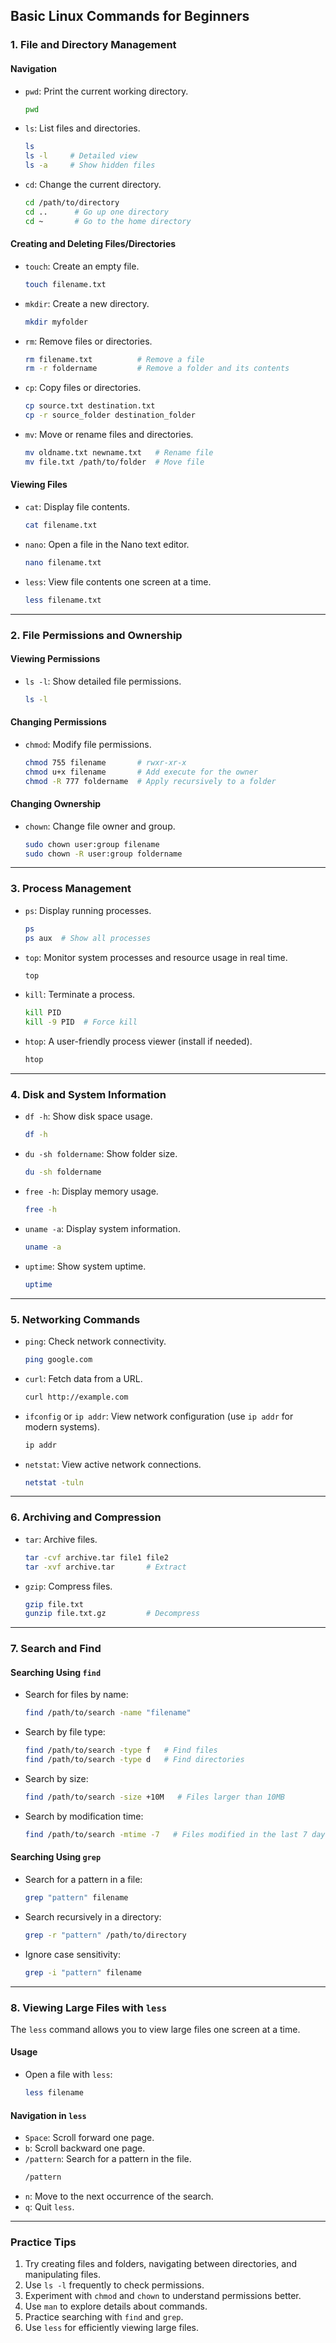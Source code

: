 ## Basic Linux Commands for Beginners

### 1. **File and Directory Management**

#### **Navigation**
- `pwd`: Print the current working directory.
  ```bash
  pwd
  ```
- `ls`: List files and directories.
  ```bash
  ls
  ls -l     # Detailed view
  ls -a     # Show hidden files
  ```
- `cd`: Change the current directory.
  ```bash
  cd /path/to/directory
  cd ..      # Go up one directory
  cd ~       # Go to the home directory
  ```

#### **Creating and Deleting Files/Directories**
- `touch`: Create an empty file.
  ```bash
  touch filename.txt
  ```
- `mkdir`: Create a new directory.
  ```bash
  mkdir myfolder
  ```
- `rm`: Remove files or directories.
  ```bash
  rm filename.txt          # Remove a file
  rm -r foldername         # Remove a folder and its contents
  ```
- `cp`: Copy files or directories.
  ```bash
  cp source.txt destination.txt
  cp -r source_folder destination_folder
  ```
- `mv`: Move or rename files and directories.
  ```bash
  mv oldname.txt newname.txt   # Rename file
  mv file.txt /path/to/folder  # Move file
  ```

#### **Viewing Files**
- `cat`: Display file contents.
  ```bash
  cat filename.txt
  ```
- `nano`: Open a file in the Nano text editor.
  ```bash
  nano filename.txt
  ```
- `less`: View file contents one screen at a time.
  ```bash
  less filename.txt
  ```

---

### 2. **File Permissions and Ownership**

#### **Viewing Permissions**
- `ls -l`: Show detailed file permissions.
  ```bash
  ls -l
  ```

#### **Changing Permissions**
- `chmod`: Modify file permissions.
  ```bash
  chmod 755 filename       # rwxr-xr-x
  chmod u+x filename       # Add execute for the owner
  chmod -R 777 foldername  # Apply recursively to a folder
  ```

#### **Changing Ownership**
- `chown`: Change file owner and group.
  ```bash
  sudo chown user:group filename
  sudo chown -R user:group foldername
  ```

---

### 3. **Process Management**

- `ps`: Display running processes.
  ```bash
  ps
  ps aux  # Show all processes
  ```
- `top`: Monitor system processes and resource usage in real time.
  ```bash
  top
  ```
- `kill`: Terminate a process.
  ```bash
  kill PID
  kill -9 PID  # Force kill
  ```
- `htop`: A user-friendly process viewer (install if needed).
  ```bash
  htop
  ```

---

### 4. **Disk and System Information**

- `df -h`: Show disk space usage.
  ```bash
  df -h
  ```
- `du -sh foldername`: Show folder size.
  ```bash
  du -sh foldername
  ```
- `free -h`: Display memory usage.
  ```bash
  free -h
  ```
- `uname -a`: Display system information.
  ```bash
  uname -a
  ```
- `uptime`: Show system uptime.
  ```bash
  uptime
  ```

---

### 5. **Networking Commands**

- `ping`: Check network connectivity.
  ```bash
  ping google.com
  ```
- `curl`: Fetch data from a URL.
  ```bash
  curl http://example.com
  ```
- `ifconfig` or `ip addr`: View network configuration (use `ip addr` for modern systems).
  ```bash
  ip addr
  ```
- `netstat`: View active network connections.
  ```bash
  netstat -tuln
  ```

---

### 6. **Archiving and Compression**

- `tar`: Archive files.
  ```bash
  tar -cvf archive.tar file1 file2
  tar -xvf archive.tar       # Extract
  ```
- `gzip`: Compress files.
  ```bash
  gzip file.txt
  gunzip file.txt.gz         # Decompress
  ```

---

### 7. **Search and Find**

#### **Searching Using `find`**
- Search for files by name:
  ```bash
  find /path/to/search -name "filename"
  ```
- Search by file type:
  ```bash
  find /path/to/search -type f   # Find files
  find /path/to/search -type d   # Find directories
  ```
- Search by size:
  ```bash
  find /path/to/search -size +10M   # Files larger than 10MB
  ```
- Search by modification time:
  ```bash
  find /path/to/search -mtime -7   # Files modified in the last 7 days
  ```

#### **Searching Using `grep`**
- Search for a pattern in a file:
  ```bash
  grep "pattern" filename
  ```
- Search recursively in a directory:
  ```bash
  grep -r "pattern" /path/to/directory
  ```
- Ignore case sensitivity:
  ```bash
  grep -i "pattern" filename
  ```

---

### 8. **Viewing Large Files with `less`**

The `less` command allows you to view large files one screen at a time.

#### **Usage**
- Open a file with `less`:
  ```bash
  less filename
  ```

#### **Navigation in `less`**
- `Space`: Scroll forward one page.
- `b`: Scroll backward one page.
- `/pattern`: Search for a pattern in the file.
  ```bash
  /pattern
  ```
- `n`: Move to the next occurrence of the search.
- `q`: Quit `less`.

---

### Practice Tips
1. Try creating files and folders, navigating between directories, and manipulating files.
2. Use `ls -l` frequently to check permissions.
3. Experiment with `chmod` and `chown` to understand permissions better.
4. Use `man` to explore details about commands.
5. Practice searching with `find` and `grep`.
6. Use `less` for efficiently viewing large files.

